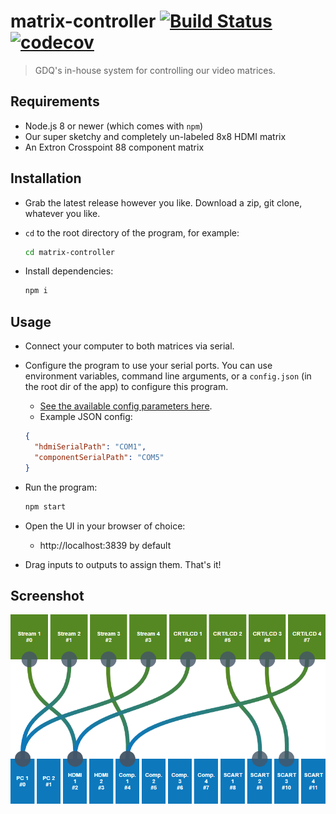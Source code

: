 # matrix-controller [![Build Status](https://travis-ci.com/GamesDoneQuick/matrix-controller.svg?branch=master)](https://travis-ci.com/GamesDoneQuick/matrix-controller) [![codecov](https://codecov.io/gh/GamesDoneQuick/matrix-controller/branch/master/graph/badge.svg)](https://codecov.io/gh/GamesDoneQuick/matrix-controller)

> GDQ's in-house system for controlling our video matrices.

## Requirements

- Node.js 8 or newer (which comes with `npm`)
- Our super sketchy and completely un-labeled 8x8 HDMI matrix
- An Extron Crosspoint 88 component matrix

## Installation

- Grab the latest release however you like. Download a zip, git clone, whatever you like.
- `cd` to the root directory of the program, for example:

	```bash
	cd matrix-controller
	```

- Install dependencies:

	```bash
	npm i
	```
	
## Usage

- Connect your computer to both matrices via serial.
- Configure the program to use your serial ports. You can use environment variables, command line arguments, or a `config.json` (in the root dir of the app) to configure this program.
	- [See the available config parameters here](https://github.com/GamesDoneQuick/matrix-controller/blob/master/src/config.ts).
	- Example JSON config:
	
	```json
	{
      "hdmiSerialPath": "COM1",
      "componentSerialPath": "COM5"
	}
	```
- Run the program:

	```bash
	npm start
	```
	
- Open the UI in your browser of choice:
	- http://localhost:3839 by default
- Drag inputs to outputs to assign them. That's it!

## Screenshot
![Screenshot](screenshot.png)
